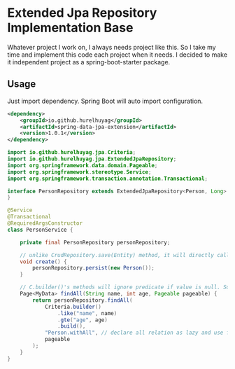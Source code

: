 # Extended Jpa Repository Implementation Base

Whatever project I work on, I always needs project like this. 
So I take my time and implement this code each project when it needs. 
I decided to make it independent project as a spring-boot-starter package.

## Usage

Just import dependency. Spring Boot will auto import configuration.

```xml
<dependency>
    <groupId>io.github.hurelhuyag</groupId>
    <artifactId>spring-data-jpa-extension</artifactId>
    <version>1.0.1</version>
</dependency>
```

```java
import io.github.hurelhuyag.jpa.Criteria;
import io.github.hurelhuyag.jpa.ExtendedJpaRepository;
import org.springframework.data.domain.Pageable;
import org.springframework.stereotype.Service;
import org.springframework.transaction.annotation.Transactional;

interface PersonRepository extends ExtendedJpaRepository<Person, Long> {
}

@Service
@Transactional
@RequiredArgsConstructor
class PersonService {

    private final PersonRepository personRepository;

    // unlike CrudRepository.save(Entity) method, it will directly call EntityManager.persist(Entity)
    void create() {
        personRepository.persist(new Person());
    }

    // C.builder()'s methods will ignore predicate if value is null. So You don't need to check value is null or not
    Page<MyData> findAll(String name, int age, Pageable pageable) {
        return personRepository.findAll(
            Criteria.builder()
                .like("name", name)
                .gte("age", age)
                .build(),
            "Person.withAll", // declare all relation as lazy and use fetch graph to enable join fetch for required attributes
            pageable
        );
    }
}
```



